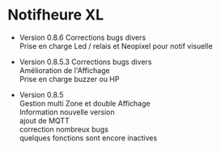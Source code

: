 # Notifheure XL

* Version 0.8.6
Corrections bugs divers  
Prise en charge Led / relais et Neopixel pour notif visuelle

* Version 0.8.5.3
Corrections bugs divers  
Amélioration de l'Affichage  
Prise en charge buzzer ou HP   

* Version 0.8.5  
Gestion multi Zone et double Affichage  
Information nouvelle version  
ajout de MQTT  
correction nombreux bugs  
quelques fonctions sont encore inactives  
